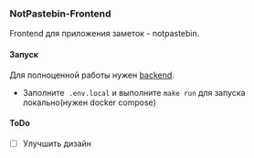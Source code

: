 ### NotPastebin-Frontend

Frontend для приложения заметок - notpastebin. 

#### Запуск

Для полноценной работы нужен [backend](https://github.com/mayye4ka/notpastebin).

* Заполните  `.env.local` и выполните `make run` для запуска локально(нужен docker compose)

#### ToDo

- [ ] Улучшить дизайн